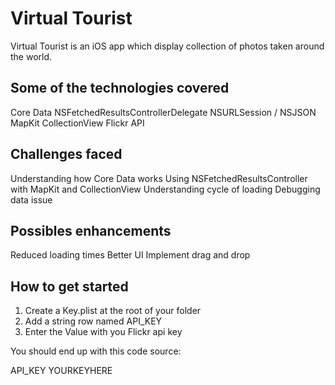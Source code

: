 
# Virtual Tourist
Virtual Tourist is an iOS app which display collection of photos taken around the world.

## Some of the technologies covered
Core Data
NSFetchedResultsControllerDelegate
NSURLSession / NSJSON
MapKit
CollectionView
Flickr API

## Challenges faced
Understanding how Core Data works
Using NSFetchedResultsController with MapKit and CollectionView
Understanding cycle of loading
Debugging data issue

## Possibles enhancements
Reduced loading times
Better UI
Implement drag and drop

## How to get started
1. Create a Key.plist at the root of your  folder
2. Add a string row named API_KEY
3. Enter the Value with you Flickr api key

You should end up with this code source:
<?xml version="1.0" encoding="UTF-8"?>
<!DOCTYPE plist PUBLIC "-//Apple//DTD PLIST 1.0//EN" "http://www.apple.com/DTDs/PropertyList-1.0.dtd">
<plist version="1.0">
<dict>
	<key>API_KEY</key>
	<string>YOURKEYHERE</string>
</dict>
</plist>